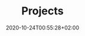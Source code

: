 ---
title: "Projects"
date: 2020-10-24T00:55:28+02:00
draft: false
layout: list
searchFilter: Project
notEverything: true
notListed: true
zone: "projects"
---